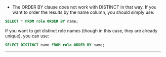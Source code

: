 * The ORDER BY clause does not work with DISTINCT in that way. If you want to order the results by the name column, you should simply use:
```sql
SELECT * FROM role ORDER BY name;
```
If you want to get distinct role names (though in this case, they are already unique), you can use:

```sql
SELECT DISTINCT name FROM role ORDER BY name;
```

-----------------------------------------------------------------------------------------------------------------------------------------------------------------------

